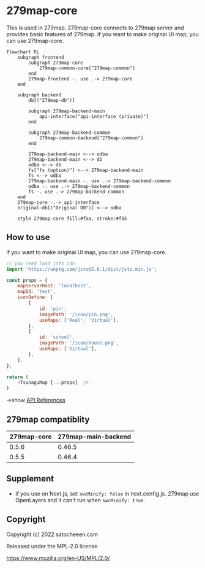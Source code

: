 # 279map-core
This is used in 279map.
279map-core connects to 279map server and provides basic features of 279map.
if you want to make originai UI map, you can use 279map-core.

```mermaid
flowchart RL
	subgraph frontend
		subgraph 279map-core
			279map-common-core["279map-common"]
		end
		279map-frontend -. use .-> 279map-core
	end

	subgraph backend
		db[("279map-db")]

		subgraph 279map-backend-main
			api-interface["api-interface (private)"]
		end

		subgraph 279map-backend-common
			279map-common-backend["279map-common"]
		end

		279map-backend-main <--> odba
		279map-backend-main <--> db
		odba <--> db
		fs["fs (option)"] <--> 279map-backend-main
		fs <--> odba
		279map-backend-main -. use .-> 279map-backend-common
		odba -. use .-> 279map-backend-common
		fs -. use .-> 279map-backend-common
	end
	279map-core -.-> api-interface
	original-db[("Original DB")] <--> odba
	
	style 279map-core fill:#faa, stroke:#f55
```

## How to use
if you want to make originai UI map, you can use 279map-core.

```javascript
// you need load jsts cdn
import 'https://unpkg.com/jsts@2.6.1/dist/jsts.min.js';

const props = {
    mapServerHost: 'localhost',
    mapId: 'test',
    iconDefine: [
        {
            id: 'pin',
            imagePath: '/icon/pin.png',
            useMaps: ['Real', 'Virtual'],
        },
        {
            id: 'school',
            imagePath: '/icon/house.png',
            useMaps: ['Virtual'],
        },
    ],
};

return (
	<TsunaguMap {...props}  />
)
```

→show [API References](documents/API.md)

## 279map compatiblity
|  279map-core  |  279map-main-backend  |
| ---- | ---- |
|  0.5.6  |  0.46.5  |
|  0.5.5 |  0.46.4  |


## Supplement
- if you use on Next.js, set  `swcMinify: false` in next.config.js.  279map use OpenLayers and it can't run when `swcMinify: true`.

## Copyright
Copyright (c) 2022 satocheeen.com

Released under the MPL-2.0 license

https://www.mozilla.org/en-US/MPL/2.0/
